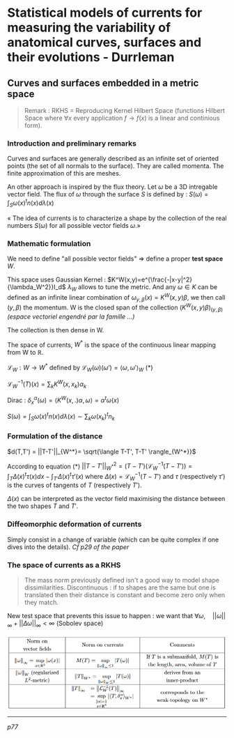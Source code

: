# Statistical models of currents for measuring the variability of anatomical curves, surfaces and their evolutions - Durrleman

## Curves and surfaces embedded in a metric space

> Remark : RKHS = Reproducing Kernel Hilbert Space (functions Hilbert Space where $\forall x$ every application $f\rightarrow f(x)$ is a linear and continious form).

### Introduction and preliminary remarks

Curves and surfaces are generally described as an infinite set of oriented points (the set of all normals to the surface). They are called momenta. The finite approximation of this are meshes.

An other approach is inspired by the flux theory.
Let $\omega$ be a 3D intregable vector field. The flux of $\omega$ through the surface $S$ is defined by :
$S(\omega) = \int_S \omega(x)^t n(x)d\lambda(x)$

« The idea of currents is to characterize a shape by the collection of the real numbers $S(ω)$ for all possible vector fields $ω$.»

### Mathematic formulation 

We need to define "all possible vector fields" $\Rightarrow$ define a proper **test space** $W$.

This space uses Gaussian Kernel :
$K^W(x,y)=e^{\frac{-|x-y|^2}{\lambda_W^2}}I_d$
$\lambda_W$ allows to tune the metric.
And any $\omega\in K$ can be defined as an infinite linear combination of $\omega_{y,\beta}(x) = K^W(x,y)\beta$, we then call $(y,\beta)$ the momentum. 
W is the closed span of the collection $(K^W(x,y)\beta)_{(y,\beta)}$ _(espace vectoriel engendré par la famille ...)_

The collection is then dense in W.

The space of currents, $W^*$ is the space of the continuous linear mapping from W to $\mathbb{R}$.

$\mathcal{L}_W:W\rightarrow W^*$ defined by $\mathcal{L}_W(\omega)(\omega') = \langle \omega, \omega'\rangle_{W}$ $(*)$


$\mathcal{L}_W^{-1}(T)(x) = \sum_k K^W(x,x_k)\alpha_k$

Dirac : $\delta_x^\alpha(\omega)=\langle K^W(x,.)\alpha,\omega\rangle = \alpha^t\omega(x)$

$S(\omega)=\int_S\omega(x)^t n(x) d\lambda(x) \sim \sum_k\omega(x_k)^t n_k$

### Formulation of the distance


$d(T,T') = ||T-T'||_{W^*}= \sqrt{\langle T-T', T-T' \rangle_{W^*}}$

According to equation $(*)$ $||T-T'||_{W^*}^2=(T-T')(\mathcal{L}_W^{-1}(T-T')) = \int_T \Delta(x)^t\tau(x) dx - \int_{T'} \Delta(x)^t\tau'(x)$
where $\Delta(x) = \mathcal{L}_W^{-1}(T-T')$ and $\tau$ (respectively $\tau'$) is the curves of tangents of $T$ (respectively $T'$).

$\Delta(x)$ can be interpreted as the vector field maximising the distance between the two shapes $T$ and $T'$.


### Diffeomorphic deformation of currents 

Simply consist in a change of variable (which can be quite complex if one dives into the details).
_Cf p29 of the paper_


### The space of currents as a RKHS 

> The mass norm previously defined isn't a good way to model shape dissimilarities. 
Discontinuous : if to shapes are the same but one is translated then their distance is constant and become zero only when they match.

New test space that prevents this issue to happen : we want that $\forall\omega, \quad {||\omega||}_{\infty} + {||\Delta \omega||}_{\infty} < \infty$
(Sobolev space)


![plot](./Illustrations/Durrleman/norm_table.png)

-----------------------------------------------

*p77*
